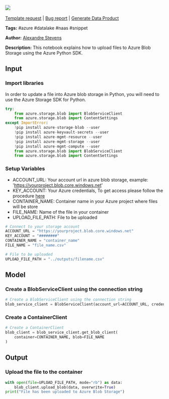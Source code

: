 <a href="https://app.naas.ai/user-redirect/naas/downloader?url=https://raw.githubusercontent.com/jupyter-naas/awesome-notebooks/master/Azure%20Blob%20Storage/Azure_Blob_Storage_Upload_files.ipynb" target="_parent"><img src="https://naasai-public.s3.eu-west-3.amazonaws.com/Open_in_Naas_Lab.svg"/></a><br><br><a href="https://github.com/jupyter-naas/awesome-notebooks/issues/new?assignees=&labels=&template=template-request.md&title=Tool+-+Action+of+the+notebook+">Template request</a> | <a href="https://github.com/jupyter-naas/awesome-notebooks/issues/new?assignees=&labels=bug&template=bug_report.md&title=Azure+Blob+Storage+-+Upload+files:+Error+short+description">Bug report</a> | <a href="https://app.naas.ai/user-redirect/naas/downloader?url=https://raw.githubusercontent.com/jupyter-naas/awesome-notebooks/master/Naas/Naas_Start_data_product.ipynb" target="_parent">Generate Data Product</a>

**Tags:** #azure #datalake #naas #snippet

**Author:** [Alexandre Stevens](https://www.linkedin.com/in/) <br>

**Description:** This notebook explains how to upload files to Azure Blob Storage using the Azure Python SDK.

## Input

### Import libraries
In order to update a file into Azure blob storage in Python, you will need to use the Azure Storage SDK for Python.


```python
try:
    from azure.storage.blob import BlobServiceClient
    from azure.storage.blob import ContentSettings
except ImportError:
    !pip install azure-storage-blob --user
    !pip install azure-keyvault-secrets --user
    !pip install azure-mgmt-resource --user
    !pip install azure-mgmt-storage --user
    !pip install azure-mgmt-compute --user
    from azure.storage.blob import BlobServiceClient
    from azure.storage.blob import ContentSettings
```

### Setup Variables
- ACCOUNT_URL: Your account url in azure blob storage, example: 'https://yourproject.blob.core.windows.net'
- KEY_ACCOUNT: Your Azure credentials, To get access please follow the procedure [here](https://learn.microsoft.com/en-us/azure/storage/common/storage-account-keys-manage?tabs=azure-portal)
- CONTAINER_NAME: Container name in your Azure project where files will be store
- FILE_NAME: Name of the file in your container
- UPLOAD_FILE_PATH: File to be uploaded


```python
# Connect to your storage account
ACCOUNT_URL = "https://yourproject.blob.core.windows.net"
KEY_ACCOUNT = "########"
CONTAINER_NAME = "container_name"
FILE_NAME = "file_name.csv"

# File to be uploaded
UPLOAD_FILE_PATH = "../outputs/filename.csv"
```

## Model

### Create a BlobServiceClient using the connection string


```python
# Create a BlobServiceClient using the connection string
blob_service_client = BlobServiceClient(account_url=ACCOUNT_URL, credential=KEY_ACCOUNT)
```

### Create a ContainerClient


```python
# Create a ContainerClient
blob_client = blob_service_client.get_blob_client(
    container=CONTAINER_NAME, blob=FILE_NAME
)
```

## Output

### Upload the file to the container


```python
with open(file=UPLOAD_FILE_PATH, mode="rb") as data:
    blob_client.upload_blob(data, overwrite=True)
print("File has been uploaded to Azure Blob Storage")
```
